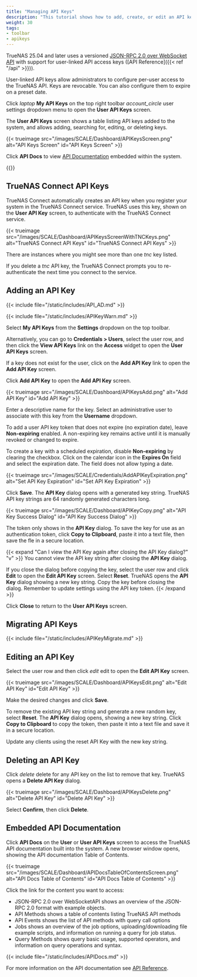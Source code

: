 ```yaml
---
title: "Managing API Keys"
description: "This tutorial shows how to add, create, or edit an API key in TrueNAS and access API Documentation."
weight: 30
tags:
- toolbar
- apikeys
---
```


TrueNAS 25.04 and later uses a versioned [JSON-RPC 2.0 over WebSocket API](https://api.truenas.com) with support for user-linked API access keys ([API Reference]({{< ref "/api" >}})).

User-linked API keys allow administrators to configure per-user access to the TrueNAS API.
Keys are revocable. You can also configure them to expire on a preset date.

Click <i class="material-icons" aria-hidden="true" title="laptop" style="vertical-align: top;">laptop</i> **My API Keys** on the top right toolbar <i class="material-icons" aria-hidden="true">account_circle</i> user settings dropdown menu to open the **User API Keys** screen.

The **User API Keys** screen shows a table listing API keys added to the system, and allows adding, searching for, editing, or deleting keys.

{{< trueimage src="/images/SCALE/Dashboard/APIKeysScreen.png" alt="API Keys Screen" id="API Keys Screen" >}}

Click **API Docs** to view [API Documentation](#api-documentation) embedded within the system.

{{<include file="/static/includes/addcolumnorganizer.md">}}

## TrueNAS Connect API Keys

TrueNAS Connect automatically creates an API key when you register your system in the TrueNAS Connect service. TrueNAS uses this key, shown on the **User API Key** screen, to authenticate with the TrueNAS Connect service.

{{< trueimage src="/images/SCALE/Dashboard/APIKeysScreenWithTNCKeys.png" alt="TrueNAS Connect API Keys" id="TrueNAS Connect API Keys" >}}

There are instances where you might see more than one *tnc* key listed.

If you delete a *tnc* API key, the TrueNAS Connect prompts you to re-authenticate the next time you connect to the service.

## Adding an API Key

{{< include file="/static/includes/API_AD.md" >}}

{{< include file="/static/includes/APIKeyWarn.md" >}}

Select **My API Keys** from the **Settings** dropdown on the top toolbar.

Alternatively, you can go to **Credentials > Users**, select the user row, and then click the **View API Keys** link on the **Access** widget to open the **User API Keys** screen.

If a key does not exist for the user, click on the **Add API Key** link to open the **Add API Key** screen.

Click **Add API Key** to open the **Add API Key** screen.

{{< trueimage src="/images/SCALE/Dashboard/APIKeysAdd.png" alt="Add API Key" id="Add API Key" >}}

Enter a descriptive name for the key.
Select an administrative user to associate with this key from the **Username** dropdown.

To add a user API key token that does not expire (no expiration date), leave **Non-expiring** enabled.
A non-expiring key remains active until it is manually revoked or changed to expire.

To create a key with a scheduled expiration, disable **Non-expiring** by clearing the checkbox.
Click on the calendar icon in the **Expires On** field and select the expiration date. The field does not allow typing a date.

{{< trueimage src="/images/SCALE/Credentials/AddAPIKeyExpiration.png" alt="Set API Key Expiration" id="Set API Key Expiration" >}}

Click **Save**. The **API Key** dialog opens with a generated key string.
TrueNAS API key strings are 64 randomly generated characters long.

{{< trueimage src="/images/SCALE/Dashboard/APIKeyCopy.png" alt="API Key Success Dialog" id="API Key Success Dialog" >}}

The token only shows in the **API Key** dialog.
To save the key for use as an authentication token, click **Copy to Clipboard**, paste it into a text file, then save the fle in a secure location.

{{< expand "Can I view the API Key again after closing the API Key dialog?" "v" >}}
You cannot view the API key string after closing the **API Key** dialog.

If you close the dialog before copying the key, select the user row and click **Edit** to open the **Edit API Key** screen.
Select **Reset**. TrueNAS opens the **API Key** dialog showing a new key string. Copy the key before closing the dialog.
Remember to update settings using the API key token.
{{< /expand >}}

Click **Close** to return to the **User API Keys** screen.

## Migrating API Keys

{{< include file="/static/includes/APIKeyMigrate.md" >}}

## Editing an API Key

Select the user row and then click <i class="material-icons" aria-hidden="true" title="Edit">edit</i> edit to open the **Edit API Key** screen.

{{< trueimage src="/images/SCALE/Dashboard/APIKeysEdit.png" alt="Edit API Key" id="Edit API Key" >}}

Make the desired changes and click **Save**.

To remove the existing API key string and generate a new random key, select **Reset**.
The **API Key** dialog opens, showing a new key string.
Click **Copy to Clipboard** to copy the token, then paste it into a text file and save it in a secure location.

Update any clients using the reset API Key with the new key string.

## Deleting an API Key

Click <i class="material-icons" aria-hidden="true" title="Delete">delete</i> delete for any API key on the list to remove that key.
TrueNAS opens a **Delete API Key** dialog.

{{< trueimage src="/images/SCALE/Dashboard/APIKeysDelete.png" alt="Delete API Key" id="Delete API Key" >}}

Select **Confirm**, then click **Delete**.

## Embedded API Documentation

Click **API Docs** on the **User** or **User API Keys** screen to access the TrueNAS API documentation built into the system.
A new browser window opens, showing the API documentation Table of Contents.

{{< trueimage src="/images/SCALE/Dashboard/APIDocsTableOfContentsScreen.png" alt="API Docs Table of Contents" id="API Docs Table of Contents" >}}

Click the link for the content you want to access:
* JSON-RPC 2.0 over WebSocketAPI shows an overview of the JSON-RPC 2.0 format with example objects.
* API Methods shows a table of contents listing TrueNAS API methods
* API Events shows the list of API methods with query call options
* Jobs shows an overview of the job options, uploading/downloading file example scripts, and information on running a query for job status.
* Query Methods shows query basic usage, supported operators, and information on query operations and syntax.

{{< include file="/static/includes/APIDocs.md" >}}

For more information on the API documentation see [API Reference](https://www.truenas.com/docs/scale/api/).